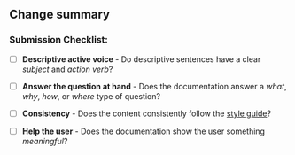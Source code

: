 <!--
    Thanks for your contribution to the Open 3D Engine documentation! Before creating your pull
    request, we ask you to sign off on our submission checklist to ensure that your PR comes through
    quickly. Our reviewers' role is to make sure that all non-trivial submissions follow these best practices.

    By submitting your pull request with DCO signoff, you agree to the Code of Conduct and
    Open 3D Engine documentation and website licensing terms.
-->

## Change summary

<!-- Provide a short description of your changes. -->

### Submission Checklist:

* [ ] **Descriptive active voice** - Do descriptive sentences have a clear *subject* and *action verb*?
* [ ] **Answer the question at hand** - Does the documentation answer a *what*, *why*, *how*, or *where* type of question?
* [ ] **Consistency** - Does the content consistently follow the [style guide](https://o3de.org/docs/contributing/to-docs/style-guide/)?
* [ ] **Help the user** - Does the documentation show the user something *meaningful*?

